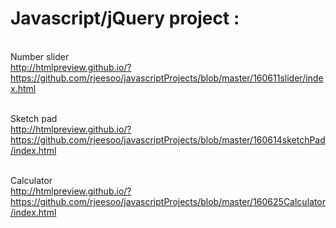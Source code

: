 # Javascript/jQuery project :

<br />Number slider<br />
http://htmlpreview.github.io/?https://github.com/rjeesoo/javascriptProjects/blob/master/160611slider/index.html

<br />Sketch pad<br />
http://htmlpreview.github.io/?https://github.com/rjeesoo/javascriptProjects/blob/master/160614sketchPad/index.html

<br />Calculator<br />
http://htmlpreview.github.io/?https://github.com/rjeesoo/javascriptProjects/blob/master/160625Calculator/index.html
